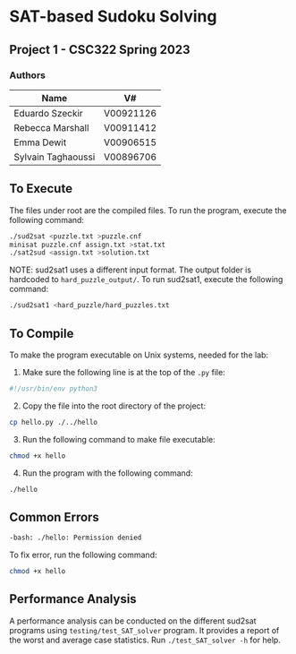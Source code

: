 # SAT-based Sudoku Solving

## Project 1 - CSC322 Spring 2023

### Authors


| Name               | V#               |
| ----------------   | ---------------- |
| Eduardo Szeckir    | V00921126        |
| Rebecca Marshall   | V00911412        |
| Emma Dewit         | V00906515        |
| Sylvain Taghaoussi | V00896706        |

## To Execute

The files under root are the compiled files. To run the program, execute the following command:

```bash
./sud2sat <puzzle.txt >puzzle.cnf
minisat puzzle.cnf assign.txt >stat.txt
./sat2sud <assign.txt >solution.txt
```

NOTE: sud2sat1 uses a different input format. The output folder is hardcoded to `hard_puzzle_output/`. To run sud2sat1, execute the following command:

```bash
./sud2sat1 <hard_puzzle/hard_puzzles.txt
```

## To Compile

To make the program executable on Unix systems, needed for the lab:

1. Make sure the following line is at the top of the `.py` file:

```python
#!/usr/bin/env python3
```

2. Copy the file into the root directory of the project:

```bash
cp hello.py ./../hello
```

3. Run the following command to make file executable:

```bash
chmod +x hello
```

4. Run the program with the following command:

```bash
./hello
```

## Common Errors
```bash
-bash: ./hello: Permission denied
```

To fix error, run the following command:
```bash
chmod +x hello
```

## Performance Analysis
A performance analysis can be conducted on the different sud2sat programs using `testing/test_SAT_solver` program. It provides a report of the worst and average case statistics. Run `./test_SAT_solver -h` for help.

